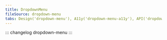 ```yaml
---
title: DropdownMenu
fileSource: dropdown-menu
tabs: Design('dropdown-menu'), A11y('dropdown-menu-a11y'), API('dropdown-menu-api'), Example('dropdown-menu-code'), Changelog('dropdown-menu-changelog')
---
```


::: changelog dropdown-menu :::
